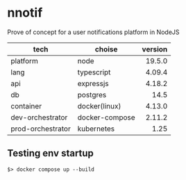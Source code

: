 # nnotif
Prove of concept for a user notifications platform in NodeJS

| tech              | choise         | version |
| ----------------- | -------------- | ------: |
| platform          | node           |  19.5.0 |
| lang              | typescript     |  4.09.4 |
| api               | expressjs      |  4.18.2 |
| db                | postgres       |    14.5 |
| container         | docker(linux)  |  4.13.0 |
| dev-orchestrator  | docker-compose |  2.11.2 |
| prod-orchestrator | kubernetes     |    1.25 |


## Testing env startup

```
$> docker compose up --build
```